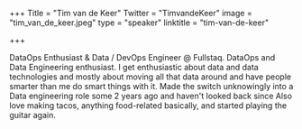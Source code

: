 +++
Title = "Tim van de Keer"
Twitter = "TimvandeKeer"
image = "tim_van_de_keer.jpeg"
type = "speaker"
linktitle = "tim-van-de-keer"

+++

DataOps Enthusiast & Data / DevOps Engineer @ Fullstaq.
DataOps and Data Engineering enthusiast. I get enthusiastic about data and data technologies and mostly about moving all that data around and have people smarter than me do smart things with it. Made the switch unknowingly into a Data engineering role some 2 years ago and haven't looked back since Also love making tacos, anything food-related basically, and started playing the guitar again. 